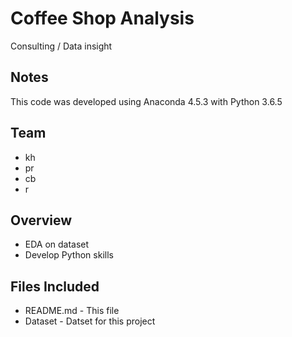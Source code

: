 # Coffee Shop Analysis
Consulting / Data insight

## Notes
This code was developed using Anaconda 4.5.3 with Python 3.6.5

## Team
- kh
- pr
- cb
- r

## Overview
- EDA on dataset
- Develop Python skills

## Files Included
- README.md - This file
- Dataset - Datset for this project
